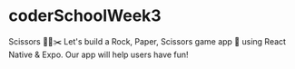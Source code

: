 # coderSchoolWeek3
Scissors 🧗‍🗞️✂️
Let's build a Rock, Paper, Scissors game app 📱 using React Native & Expo. Our app will help users have fun!

